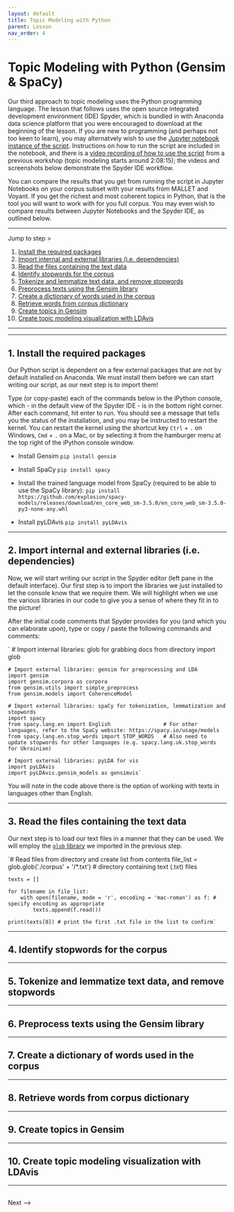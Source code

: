 ```yaml
---
layout: default
title: Topic Modeling with Python
parent: Lesson
nav_order: 4
---
```


# Topic Modeling with Python (Gensim & SpaCy)

Our third approach to topic modeling uses the Python programming language. The lesson that follows uses the open source integrated development environment (IDE) Spyder, which is bundled in with Anaconda data science platform that you were encouraged to download at the beginning of the lesson. If you are new to programming (and perhaps not too keen to learn), you may alternatvely wish to use the [Jupyter notebook instance of the script](https://colab.research.google.com/drive/1biLTOz5Va-824g7o94Le9QIRM0jxx2ty?usp=sharing). Instructions on how to run the script are included in the notebook, and there is a [video recording of how to use the script](https://echo360.ca/media/12af901f-4582-4b13-92c5-6e7915e99dcd/public?startTimeMillis=7706430) from a previous workshop (topic modeling starts around 2:08:15); the videos and screenshots below demonstrate the Spyder IDE workflow.   

You can compare the results that you get from running the script in Jupyter Notebooks on your corpus subset with your results from MALLET and Voyant. If you get the richest and most coherent topics in Python, that is the tool you will want to work with for you full corpus. You may even wish to compare results between Jupyter Notebooks and the Spyder IDE, as outlined below.

<hr />

Jump to step >

1. [Install the required packages](#1-install-the-required-packages)
2. [Import internal and external libraries (i.e. dependencies)](#2-import-internal-and-external-libraries-ie-dependencies)
3. [Read the files containing the text data](#3-read-the-files-containing-the-text-data)
4. [Identify stopwords for the corpus](#4-identify-stopwords-for-the-corpus)
5. [Tokenize and lemmatize text data, and remove stopwords](#5-tokenize-and-lemmatize-text-data-and-remove-stopwords)
6. [Preprocess texts using the Gensim library](#6-preprocess-texts-using-the-gensim-library)
7. [Create a dictionary of words used in the corpus](#7-create-a-dictionary-of-words-used-in-the-corpus)
8. [Retrieve words from corpus dictionary](#8-retrieve-words-from-corpus-dictionary)
9. [Create topics in Gensim](#9-create-topics-in-gensim)
10. [Create topic modeling visualization with LDAvis](#10-create-topic-modeling-visualization-with-ldavis)

<hr />

<hr />

## **1.** Install the required packages
Our Python script is dependent on a few external packages that are not by default installed on Anaconda. We must install them before we can start writing our script, as our next step is to import them!

Type (or copy-paste) each of the commands below in the iPython console, which - in the default view of the Spyder IDE - is in the bottom right corner. After each command, hit enter to run. You should see a message that tells you the status of the installation, and you may be instructed to restart the kernel. You can restart the kernel using the shortcut key `Ctrl` + `.` on Windows, `Cmd` + `.` on a Mac, or by selecting it from the hamburger menu at the top right of the iPython console window.

* Install Gensim
`pip install gensim`

* Install SpaCy
`pip install spacy`

* Install the trained language model from SpaCy (required to be able to use the SpaCy library): 
`pip install https://github.com/explosion/spacy-models/releases/download/en_core_web_sm-3.5.0/en_core_web_sm-3.5.0-py3-none-any.whl`

* Install pyLDAvis
`pip install pyLDAvis`

<hr />

## **2.** Import internal and external libraries (i.e. dependencies)
Now, we will start writing our script in the Spyder editor (left pane in the default interface). Our first step is to import the libraries we just installed to let the console know that we require them. We will highlight when we use the various libraries in our code to give you a sense of where they fit in to the picture!

After the initial code comments that Spyder provides for you (and which you can elaborate upon), type or copy / paste the following commands and comments:

`   # Import internal libraries: glob for grabbing docs from directory
    import glob

    # Import external libraries: gensim for preprocessing and LDA
    import gensim
    import gensim.corpora as corpora
    from gensim.utils import simple_preprocess
    from gensim.models import CoherenceModel

    # Import external libraries: spaCy for tokenization, lemmatization and stopwords
    import spacy
    from spacy.lang.en import English                 # For other languages, refer to the SpaCy website: https://spacy.io/usage/models
    from spacy.lang.en.stop_words import STOP_WORDS   # Also need to update stopwords for other languages (e.g. spacy.lang.uk.stop_words for Ukrainian)

    # Import external libraries: pyLDA for vis
    import pyLDAvis
    import pyLDAvis.gensim_models as gensimvis`

You will note in the code above there is the option of working with texts in languages other than English. 

<hr />

## **3.** Read the files containing the text data
Our next step is to load our text files in a manner that they can be used. We will employ the [`glob` library](https://docs.python.org/3/library/glob.html) we imported in the previous step. 

   `# Read files from directory and create list from contents
    file_list = glob.glob('./corpus' + '/*.txt') # directory containing text (.txt) files

    texts = []

    for filename in file_list:
        with open(filename, mode = 'r', encoding = 'mac-roman') as f: # specify encoding as appropriate
            texts.append(f.read())

    print(texts[0]) # print the first .txt file in the list to confirm`
    
<hr />

## **4.** Identify stopwords for the corpus
<hr />

## **5.** Tokenize and lemmatize text data, and remove stopwords
<hr />

## **6.** Preprocess texts using the Gensim library
<hr />

## **7.** Create a dictionary of words used in the corpus
<hr />

## **8.** Retrieve words from corpus dictionary
<hr />

## **9.** Create topics in Gensim
<hr />

## **10.** Create topic modeling visualization with LDAvis
<hr />

<br />
Next --> 
